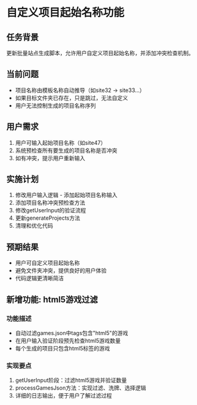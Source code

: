 # 自定义项目起始名称功能

## 任务背景
更新批量站点生成脚本，允许用户自定义项目起始名称，并添加冲突检查机制。

## 当前问题
- 项目名称由模板名称自动推导（如site32 -> site33...）
- 如果目标文件夹已存在，只是跳过，无法自定义
- 用户无法控制生成的项目名称序列

## 用户需求
1. 用户可输入起始项目名称（如site47）
2. 系统预检查所有要生成的项目名称是否冲突
3. 如有冲突，提示用户重新输入

## 实施计划
1. 修改用户输入逻辑 - 添加起始项目名称输入
2. 添加项目名称冲突预检查方法
3. 修改getUserInput的验证流程
4. 更新generateProjects方法
5. 清理和优化代码

## 预期结果
- 用户可自定义项目起始名称
- 避免文件夹冲突，提供良好的用户体验
- 代码逻辑更清晰简洁

## 新增功能: html5游戏过滤
### 功能描述
- 自动过滤games.json中tags包含"html5"的游戏
- 在用户输入验证阶段预先检查html5游戏数量
- 每个生成的项目只包含html5标签的游戏

### 实现要点
1. getUserInput阶段：过滤html5游戏并验证数量
2. processGamesJson方法：实现过滤、洗牌、选择逻辑
3. 详细的日志输出，便于用户了解过滤过程 